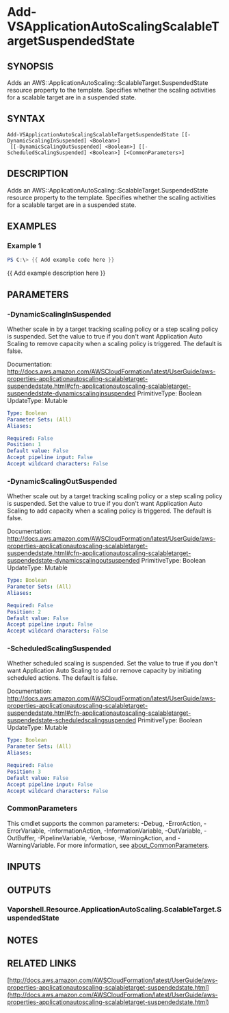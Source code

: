 # Add-VSApplicationAutoScalingScalableTargetSuspendedState

## SYNOPSIS
Adds an AWS::ApplicationAutoScaling::ScalableTarget.SuspendedState resource property to the template.
Specifies whether the scaling activities for a scalable target are in a suspended state.

## SYNTAX

```
Add-VSApplicationAutoScalingScalableTargetSuspendedState [[-DynamicScalingInSuspended] <Boolean>]
 [[-DynamicScalingOutSuspended] <Boolean>] [[-ScheduledScalingSuspended] <Boolean>] [<CommonParameters>]
```

## DESCRIPTION
Adds an AWS::ApplicationAutoScaling::ScalableTarget.SuspendedState resource property to the template.
Specifies whether the scaling activities for a scalable target are in a suspended state.

## EXAMPLES

### Example 1
```powershell
PS C:\> {{ Add example code here }}
```

{{ Add example description here }}

## PARAMETERS

### -DynamicScalingInSuspended
Whether scale in by a target tracking scaling policy or a step scaling policy is suspended.
Set the value to true if you don't want Application Auto Scaling to remove capacity when a scaling policy is triggered.
The default is false.

Documentation: http://docs.aws.amazon.com/AWSCloudFormation/latest/UserGuide/aws-properties-applicationautoscaling-scalabletarget-suspendedstate.html#cfn-applicationautoscaling-scalabletarget-suspendedstate-dynamicscalinginsuspended
PrimitiveType: Boolean
UpdateType: Mutable

```yaml
Type: Boolean
Parameter Sets: (All)
Aliases:

Required: False
Position: 1
Default value: False
Accept pipeline input: False
Accept wildcard characters: False
```

### -DynamicScalingOutSuspended
Whether scale out by a target tracking scaling policy or a step scaling policy is suspended.
Set the value to true if you don't want Application Auto Scaling to add capacity when a scaling policy is triggered.
The default is false.

Documentation: http://docs.aws.amazon.com/AWSCloudFormation/latest/UserGuide/aws-properties-applicationautoscaling-scalabletarget-suspendedstate.html#cfn-applicationautoscaling-scalabletarget-suspendedstate-dynamicscalingoutsuspended
PrimitiveType: Boolean
UpdateType: Mutable

```yaml
Type: Boolean
Parameter Sets: (All)
Aliases:

Required: False
Position: 2
Default value: False
Accept pipeline input: False
Accept wildcard characters: False
```

### -ScheduledScalingSuspended
Whether scheduled scaling is suspended.
Set the value to true if you don't want Application Auto Scaling to add or remove capacity by initiating scheduled actions.
The default is false.

Documentation: http://docs.aws.amazon.com/AWSCloudFormation/latest/UserGuide/aws-properties-applicationautoscaling-scalabletarget-suspendedstate.html#cfn-applicationautoscaling-scalabletarget-suspendedstate-scheduledscalingsuspended
PrimitiveType: Boolean
UpdateType: Mutable

```yaml
Type: Boolean
Parameter Sets: (All)
Aliases:

Required: False
Position: 3
Default value: False
Accept pipeline input: False
Accept wildcard characters: False
```

### CommonParameters
This cmdlet supports the common parameters: -Debug, -ErrorAction, -ErrorVariable, -InformationAction, -InformationVariable, -OutVariable, -OutBuffer, -PipelineVariable, -Verbose, -WarningAction, and -WarningVariable. For more information, see [about_CommonParameters](http://go.microsoft.com/fwlink/?LinkID=113216).

## INPUTS

## OUTPUTS

### Vaporshell.Resource.ApplicationAutoScaling.ScalableTarget.SuspendedState
## NOTES

## RELATED LINKS

[http://docs.aws.amazon.com/AWSCloudFormation/latest/UserGuide/aws-properties-applicationautoscaling-scalabletarget-suspendedstate.html](http://docs.aws.amazon.com/AWSCloudFormation/latest/UserGuide/aws-properties-applicationautoscaling-scalabletarget-suspendedstate.html)

